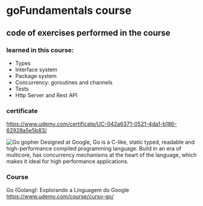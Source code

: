 # goFundamentals course

## code of exercises performed in the course

### learned in this course:
 
* Types
* Interface system
* Package system
* Concurrency: goroutines and channels
* Tests
* Http Server and Rest API
 
### certificate  
https://www.udemy.com/certificate/UC-042a6371-0521-4da1-b186-62928a5e5b83/
 
![Go gopher](https://blog.golang.org/gopher/gopher.png)
Designed at Google, Go is a C-like, static typed, readable and high-performance compiled programming language. 
Build in an era of multicore, has concurrency mechanisms at the heart of the language,
which makes it ideal for high performance applications.


### Course
Go (Golang): Explorando a Linguagem do Google
https://www.udemy.com/course/curso-go/
